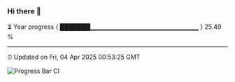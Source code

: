 ### Hi there 👋

⏳ Year progress { ███████▁▁▁▁▁▁▁▁▁▁▁▁▁▁▁▁▁▁▁▁▁▁▁ } 25.49 %

---

⏰ Updated on Fri, 04 Apr 2025 00:53:25 GMT

![Progress Bar CI](https://github.com/Shyam-Makwana/GitHub-Actions-Demo/workflows/Progress%20Bar%20CI/badge.svg)
